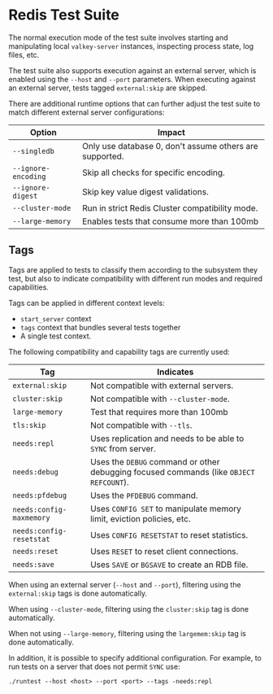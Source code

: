 Redis Test Suite
================

The normal execution mode of the test suite involves starting and manipulating
local `valkey-server` instances, inspecting process state, log files, etc.

The test suite also supports execution against an external server, which is
enabled using the `--host` and `--port` parameters. When executing against an
external server, tests tagged `external:skip` are skipped.

There are additional runtime options that can further adjust the test suite to
match different external server configurations:

| Option               | Impact                                                   |
| -------------------- | -------------------------------------------------------- |
| `--singledb`         | Only use database 0, don't assume others are supported. |
| `--ignore-encoding`  | Skip all checks for specific encoding.  |
| `--ignore-digest`    | Skip key value digest validations. |
| `--cluster-mode`     | Run in strict Redis Cluster compatibility mode. |
| `--large-memory`     | Enables tests that consume more than 100mb |

Tags
----

Tags are applied to tests to classify them according to the subsystem they test,
but also to indicate compatibility with different run modes and required
capabilities.

Tags can be applied in different context levels:
* `start_server` context
* `tags` context that bundles several tests together
* A single test context.

The following compatibility and capability tags are currently used:

| Tag                       | Indicates |
| ---------------------     | --------- |
| `external:skip`           | Not compatible with external servers. |
| `cluster:skip`            | Not compatible with `--cluster-mode`. |
| `large-memory`            | Test that requires more than 100mb |
| `tls:skip`                | Not compatible with `--tls`. |
| `needs:repl`              | Uses replication and needs to be able to `SYNC` from server. |
| `needs:debug`             | Uses the `DEBUG` command or other debugging focused commands (like `OBJECT REFCOUNT`). |
| `needs:pfdebug`           | Uses the `PFDEBUG` command. |
| `needs:config-maxmemory`  | Uses `CONFIG SET` to manipulate memory limit, eviction policies, etc. |
| `needs:config-resetstat`  | Uses `CONFIG RESETSTAT` to reset statistics. |
| `needs:reset`             | Uses `RESET` to reset client connections. |
| `needs:save`              | Uses `SAVE` or `BGSAVE` to create an RDB file. |

When using an external server (`--host` and `--port`), filtering using the
`external:skip` tags is done automatically.

When using `--cluster-mode`, filtering using the `cluster:skip` tag is done
automatically.

When not using `--large-memory`, filtering using the `largemem:skip` tag is done
automatically.

In addition, it is possible to specify additional configuration. For example, to
run tests on a server that does not permit `SYNC` use:

    ./runtest --host <host> --port <port> --tags -needs:repl


